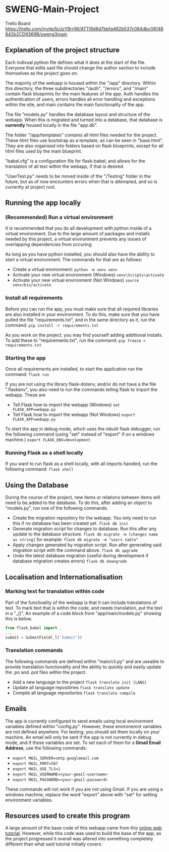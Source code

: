 # SWENG-Main-Project

Trello Board 
https://trello.com/invite/b/JzYBrrIW/ATTI9d8d7bbfa462b537c084dbc08148842b2CD9369B/sweng3main

## Explanation of the project structure
Each indivual python file defines what it does at the start of the file. Everyone that edits said file should change the author section to include themselves as the project goes on.

The majority of the webapp is housed within the "/app" directory. Within this directory, the three subdirectories "/auth", "/errors", and "/main" contain flask blueprints for the main features of the app. Auth handles the authentication of users, errors handles all error handling and exceptions within the site, and main contains the main functionality of the app.

The file "models.py" handles the database layout and structure of the webapp. When this is migrated and turned into a database, that database is __currently__ housed locally in the file "app.db".

The folder "/app/templates" contains all html files needed for the project. These html files use bootstrap as a template, as can be seen in "base.html". They are also organised into folders based on flask blueprints, except for all html files used by the main blueprint.

"babel.cfg" is a configuration file for flask-babel, and allows for the translation of all text within the webapp, if that is desired.

"UserTest.py" needs to be moved inside of the "/Testing" folder in the future, but as of now encounters errors when that is attempted, and so is currently at project root.

## Running the app locally
### (Recommended) Run a virtual environment
It is recommended that you do all development with python inside of a virtual environment. 
Due to the large amount of packages and installs needed by this project, a virtual environment prevents any issues of overlapping dependencies from occuring.

As long as you have python installed, you should also have the ability to start a virtual environment. The commands for that are as follows:
* Create a virtual environment:
	`python -m venv venv`
* Activate your new virtual environment (Windows)
	`venv\Scripts\activate`
* Activate your new virtual environment (Not Windows)
	`source venv/bin/activate`
### Install all requirements
Before you can run the app, you must make sure that all required libraries are also installed in your environment. To do this, make sure that you have pulled the file "requirements.txt", and in the same directory as it, run the command:
    `pip install -r requirements.txt`
    
As you work on the project, you may find yourself adding additional installs. To add these to "requirements.txt", run the command:
    `pip freeze > requirements.txt`

### Starting the app
Once all requirements are installed, to start the application run the command:
    `flask run`
    
If you are not using the library flask-dotenv, and/or do not have a the file ".flaskenv", you also need to run the commands telling flask to import the webapp. These are

* Tell Flask how to import the webapp (Windows)
	`set FLASK_APP=webapp.py`
* Tell Flask how to import the webapp (Not Windows)
	`export FLASK_APP=webapp.py`
	
To start the app in debug mode, which uses the inbuilt flask debugger, run the following command (using "set" instead of "export" if on a windows machine.)
    `export FLASK_ENV=development`

### Running Flask as a shell locally
If you want to run flask as a shell locally, with all imports handled, run the following command: `flask shell`

## Using the Database
During the course of the project, new items or relations between items will need to be added to the database. To do this, after adding an object to "models.py", run one of the following commands.

* Create the migration repository for the webapp. You only need to run this if no database has been created yet.
	`flask db init`
* Generate migration script for changes to database. Run this after any update to the database structure.
	`flask db migrate -m [changes name as string]`
	for example: `flask db migrate -m "users table"`
* Apply changes generated by migration script. Run after generating said migration script with the command above.
	`flask db upgrade`
* Undo the latest database migration (useful during development if database migration creates errors)
	`flask db downgrade`

## Localisation and Internationalisation

### Marking text for translation within code
Part of the functioality of the webapp is that it can include translations of text. To mark text that is within the code, and needs translation, put the text in a "_()". An example of a code block from "app/main/models.py" showing this is below.

``` python
from flask_babel import _
...
submit = SubmitField(_l('Submit'))
```

### Translation commands
The following commands are defined within "main/cli.py" and are useable to provide translation functionality and the ability to quickly and easily update the .po and .pot files within the project.

* Add a new language to the project
	`flask translate init [LANG]`
* Update all language repositiries
	`flask translate update`
* Compile all language repositories
	`flask translate compile`

## Emails
The app is currently configured to send emails using local environment variables defined within "config.py". However, these environemnt variables are not defined anywhere. For testing, you should set them locally on your machine. An email will only be sent if the app is not currently in debug mode, and if these variables are set. To set each of them for a **Gmail Email Address**, use the following commands:

*	`export MAIL_SERVER=smtp.googlemail.com`
*	`export MAIL_PORT=587`
*	`export MAIL_USE_TLS=1`
*	`export MAIL_USERNAME=<your-gmail-username>`
*	`export MAIL_PASSWORD=<your-gmail-password>`

These commands will not work if you are not using Gmail. If you are using a windows machine, replace the word "export" above with "set" for setting environment variables.

## Resources used to create this program
A large amount of the base code of this webapp came from this [online web tutorial](https://blog.miguelgrinberg.com/post/the-flask-mega-tutorial-part-i-hello-world). However, while this code was used to build the base of the app, as the project progressed it overall was altered into something completely different than what said tutorial initially covers.
